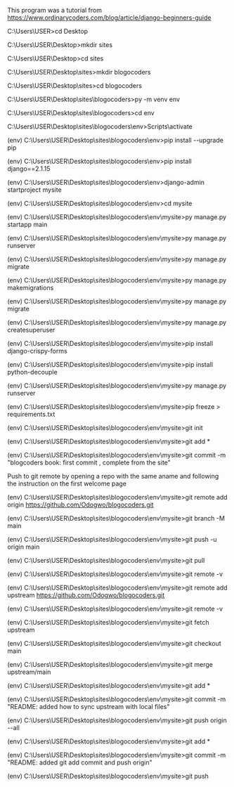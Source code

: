 This program was a tutorial from 
https://www.ordinarycoders.com/blog/article/django-beginners-guide

C:\Users\USER>cd Desktop

C:\Users\USER\Desktop>mkdir sites

C:\Users\USER\Desktop>cd sites

C:\Users\USER\Desktop\sites>mkdir blogocoders

C:\Users\USER\Desktop\sites>cd blogocoders

C:\Users\USER\Desktop\sites\blogocoders>py -m venv env

C:\Users\USER\Desktop\sites\blogocoders>cd env

C:\Users\USER\Desktop\sites\blogocoders\env>Scripts\activate

(env) C:\Users\USER\Desktop\sites\blogocoders\env>pip install --upgrade pip

(env) C:\Users\USER\Desktop\sites\blogocoders\env>pip install django==2.1.15

(env) C:\Users\USER\Desktop\sites\blogocoders\env>django-admin startproject mysite

(env) C:\Users\USER\Desktop\sites\blogocoders\env>cd mysite

(env) C:\Users\USER\Desktop\sites\blogocoders\env\mysite>py manage.py startapp main

(env) C:\Users\USER\Desktop\sites\blogocoders\env\mysite>py manage.py runserver

(env) C:\Users\USER\Desktop\sites\blogocoders\env\mysite>py manage.py migrate

(env) C:\Users\USER\Desktop\sites\blogocoders\env\mysite>py manage.py makemigrations

(env) C:\Users\USER\Desktop\sites\blogocoders\env\mysite>py manage.py migrate

(env) C:\Users\USER\Desktop\sites\blogocoders\env\mysite>py manage.py createsuperuser

(env) C:\Users\USER\Desktop\sites\blogocoders\env\mysite>pip install django-crispy-forms

(env) C:\Users\USER\Desktop\sites\blogocoders\env\mysite>pip install python-decouple

(env) C:\Users\USER\Desktop\sites\blogocoders\env\mysite>py manage.py runserver

(env) C:\Users\USER\Desktop\sites\blogocoders\env\mysite>pip freeze > requirements.txt

(env) C:\Users\USER\Desktop\sites\blogocoders\env\mysite>git init


(env) C:\Users\USER\Desktop\sites\blogocoders\env\mysite>git add *



(env) C:\Users\USER\Desktop\sites\blogocoders\env\mysite>git commit -m "blogcoders book: first commit , complete from the site"


Push to git remote by opening a repo with the same aname and following the instruction on the first welcome page 


(env) C:\Users\USER\Desktop\sites\blogocoders\env\mysite>git remote add origin https://github.com/Odogwo/blogocoders.git

(env) C:\Users\USER\Desktop\sites\blogocoders\env\mysite>git branch -M main

(env) C:\Users\USER\Desktop\sites\blogocoders\env\mysite>git push -u origin main

(env) C:\Users\USER\Desktop\sites\blogocoders\env\mysite>git pull

(env) C:\Users\USER\Desktop\sites\blogocoders\env\mysite>git remote -v

(env) C:\Users\USER\Desktop\sites\blogocoders\env\mysite>git remote add upstream https://github.com/Odogwo/blogocoders.git

(env) C:\Users\USER\Desktop\sites\blogocoders\env\mysite>git remote -v

(env) C:\Users\USER\Desktop\sites\blogocoders\env\mysite>git fetch upstream

(env) C:\Users\USER\Desktop\sites\blogocoders\env\mysite>git checkout main

(env) C:\Users\USER\Desktop\sites\blogocoders\env\mysite>git merge upstream/main


(env) C:\Users\USER\Desktop\sites\blogocoders\env\mysite>git add *

(env) C:\Users\USER\Desktop\sites\blogocoders\env\mysite>git commit -m "README: added how to sync upstream with local files"

(env) C:\Users\USER\Desktop\sites\blogocoders\env\mysite>git push origin --all


(env) C:\Users\USER\Desktop\sites\blogocoders\env\mysite>git add *

(env) C:\Users\USER\Desktop\sites\blogocoders\env\mysite>git commit -m "README: added git add commit and push origin"


(env) C:\Users\USER\Desktop\sites\blogocoders\env\mysite>git push









